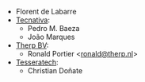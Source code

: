 - Florent de Labarre
- [Tecnativa](https://www.tecnativa.com):
  - Pedro M. Baeza
  - João Marques
- [Therp BV](https://therp.nl):
  - Ronald Portier \<<ronald@therp.nl>\>
- [Tesseratech](https://tesseratech.es):
  - Christian Doñate
